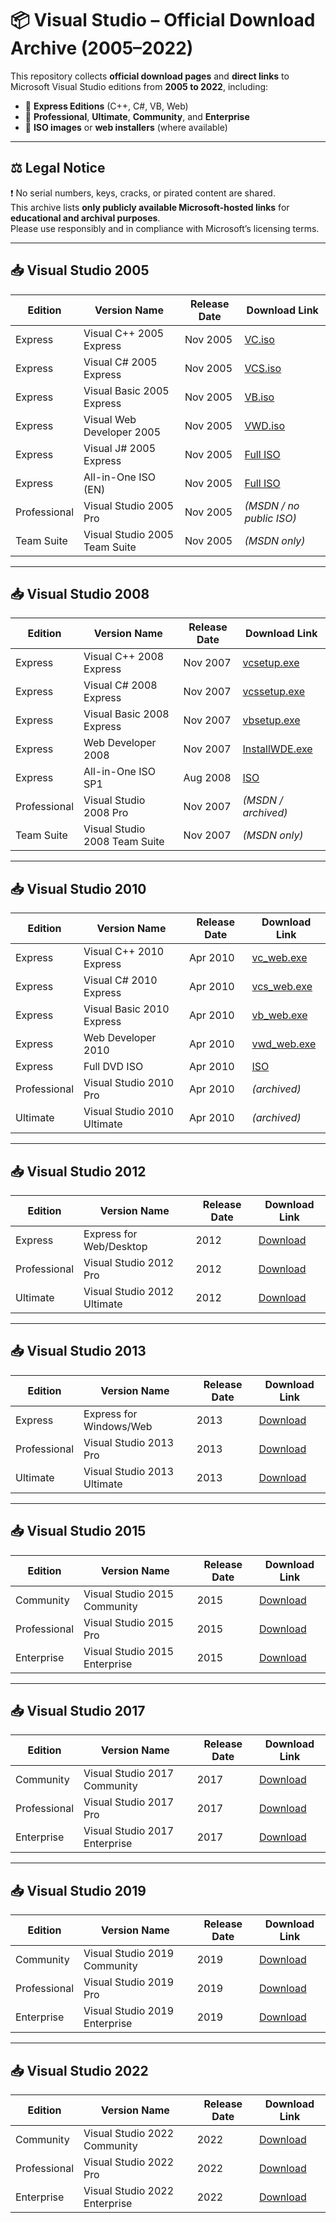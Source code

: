 # 📦 Visual Studio – Official Download Archive (2005–2022)

This repository collects **official download pages** and **direct links** to Microsoft Visual Studio editions from **2005 to 2022**, including:

- 🧩 **Express Editions** (C++, C#, VB, Web)
- 💼 **Professional**, **Ultimate**, **Community**, and **Enterprise**
- 📀 **ISO images** or **web installers** (where available)

---

## ⚖️ Legal Notice

❗ No serial numbers, keys, cracks, or pirated content are shared.  
This archive lists **only publicly available Microsoft-hosted links** for **educational and archival purposes**.  
Please use responsibly and in compliance with Microsoft’s licensing terms.

---

## 📥 Visual Studio 2005

| Edition     | Version Name                 | Release Date | Download Link                                   |
|-------------|------------------------------|--------------|------------------------------------------------|
| Express     | Visual C++ 2005 Express      | Nov 2005     | [VC.iso](http://go.microsoft.com/fwlink/?linkid=57034)           |
| Express     | Visual C# 2005 Express       | Nov 2005     | [VCS.iso](http://go.microsoft.com/fwlink/?linkid=57035)         |
| Express     | Visual Basic 2005 Express    | Nov 2005     | [VB.iso](http://go.microsoft.com/fwlink/?linkid=57033)           |
| Express     | Visual Web Developer 2005    | Nov 2005     | [VWD.iso](http://go.microsoft.com/fwlink/?linkid=57037)         |
| Express     | Visual J# 2005 Express       | Nov 2005     | [Full ISO](https://example.com/full.iso)       |
| Express     | All-in-One ISO (EN)          | Nov 2005     | [Full ISO](https://example.com/full.iso)       |
| Professional| Visual Studio 2005 Pro       | Nov 2005     | *(MSDN / no public ISO)*                        |
| Team Suite  | Visual Studio 2005 Team Suite| Nov 2005     | *(MSDN only)*                                   |

---

## 📥 Visual Studio 2008

| Edition     | Version Name                 | Release Date | Download Link                                   |
|-------------|------------------------------|--------------|------------------------------------------------|
| Express     | Visual C++ 2008 Express      | Nov 2007     | [vcsetup.exe](https://example.com/vcsetup.exe) |
| Express     | Visual C# 2008 Express       | Nov 2007     | [vcssetup.exe](https://example.com/vcssetup.exe)|
| Express     | Visual Basic 2008 Express    | Nov 2007     | [vbsetup.exe](https://example.com/vbsetup.exe) |
| Express     | Web Developer 2008           | Nov 2007     | [InstallWDE.exe](https://example.com/InstallWDE.exe)|
| Express     | All-in-One ISO SP1           | Aug 2008     | [ISO](https://example.com/vs2008sp1.iso)       |
| Professional| Visual Studio 2008 Pro       | Nov 2007     | *(MSDN / archived)*                             |
| Team Suite  | Visual Studio 2008 Team Suite| Nov 2007     | *(MSDN only)*                                   |

---

## 📥 Visual Studio 2010

| Edition     | Version Name                 | Release Date | Download Link                                   |
|-------------|------------------------------|--------------|------------------------------------------------|
| Express     | Visual C++ 2010 Express      | Apr 2010     | [vc_web.exe](https://example.com/vc_web.exe)   |
| Express     | Visual C# 2010 Express       | Apr 2010     | [vcs_web.exe](https://example.com/vcs_web.exe) |
| Express     | Visual Basic 2010 Express    | Apr 2010     | [vb_web.exe](https://example.com/vb_web.exe)   |
| Express     | Web Developer 2010           | Apr 2010     | [vwd_web.exe](https://example.com/vwd_web.exe) |
| Express     | Full DVD ISO                 | Apr 2010     | [ISO](https://example.com/vs2010full.iso)      |
| Professional| Visual Studio 2010 Pro       | Apr 2010     | *(archived)*                                    |
| Ultimate    | Visual Studio 2010 Ultimate  | Apr 2010     | *(archived)*                                    |

---

## 📥 Visual Studio 2012

| Edition     | Version Name                 | Release Date | Download Link                                   |
|-------------|------------------------------|--------------|------------------------------------------------|
| Express     | Express for Web/Desktop      | 2012         | [Download](https://example.com/vs2012-express-web.exe) |
| Professional| Visual Studio 2012 Pro       | 2012         | [Download](https://example.com/vs2012-pro.exe) |
| Ultimate    | Visual Studio 2012 Ultimate  | 2012         | [Download](https://example.com/vs2012-ultimate.exe) |

---

## 📥 Visual Studio 2013

| Edition     | Version Name                 | Release Date | Download Link                                   |
|-------------|------------------------------|--------------|------------------------------------------------|
| Express     | Express for Windows/Web      | 2013         | [Download](https://example.com/vs2013-express.exe) |
| Professional| Visual Studio 2013 Pro       | 2013         | [Download](https://example.com/vs2013-pro.exe) |
| Ultimate    | Visual Studio 2013 Ultimate  | 2013         | [Download](https://example.com/vs2013-ultimate.exe) |

---

## 📥 Visual Studio 2015

| Edition     | Version Name                 | Release Date | Download Link                                   |
|-------------|------------------------------|--------------|------------------------------------------------|
| Community   | Visual Studio 2015 Community | 2015         | [Download](https://example.com/vs2015-community.exe) |
| Professional| Visual Studio 2015 Pro       | 2015         | [Download](https://example.com/vs2015-pro.exe) |
| Enterprise  | Visual Studio 2015 Enterprise| 2015         | [Download](https://example.com/vs2015-enterprise.exe) |

---

## 📥 Visual Studio 2017

| Edition     | Version Name                 | Release Date | Download Link                                   |
|-------------|------------------------------|--------------|------------------------------------------------|
| Community   | Visual Studio 2017 Community | 2017         | [Download](https://example.com/vs2017-community.exe) |
| Professional| Visual Studio 2017 Pro       | 2017         | [Download](https://example.com/vs2017-pro.exe) |
| Enterprise  | Visual Studio 2017 Enterprise| 2017         | [Download](https://example.com/vs2017-enterprise.exe) |

---

## 📥 Visual Studio 2019

| Edition     | Version Name                 | Release Date | Download Link                                   |
|-------------|------------------------------|--------------|------------------------------------------------|
| Community   | Visual Studio 2019 Community | 2019         | [Download](https://example.com/vs2019-community.exe) |
| Professional| Visual Studio 2019 Pro       | 2019         | [Download](https://example.com/vs2019-pro.exe) |
| Enterprise  | Visual Studio 2019 Enterprise| 2019         | [Download](https://example.com/vs2019-enterprise.exe) |

---

## 📥 Visual Studio 2022

| Edition     | Version Name                 | Release Date | Download Link                                   |
|-------------|------------------------------|--------------|------------------------------------------------|
| Community   | Visual Studio 2022 Community | 2022         | [Download](https://example.com/vs2022-community.exe) |
| Professional| Visual Studio 2022 Pro       | 2022         | [Download](https://example.com/vs2022-pro.exe) |
| Enterprise  | Visual Studio 2022 Enterprise| 2022         | [Download](https://example.com/vs2022-enterprise.exe) |

